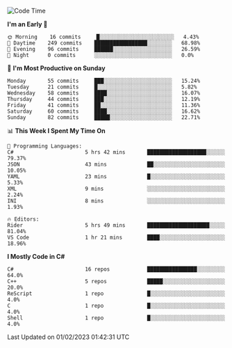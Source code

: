 <!--START_SECTION:waka-->
![Code Time](http://img.shields.io/badge/Code%20Time-895%20hrs%2054%20mins-blue)

**I'm an Early 🐤** 

```text
🌞 Morning    16 commits     █░░░░░░░░░░░░░░░░░░░░░░░░   4.43% 
🌆 Daytime    249 commits    █████████████████░░░░░░░░   68.98% 
🌃 Evening    96 commits     ██████░░░░░░░░░░░░░░░░░░░   26.59% 
🌙 Night      0 commits      ░░░░░░░░░░░░░░░░░░░░░░░░░   0.0%

```
📅 **I'm Most Productive on Sunday** 

```text
Monday       55 commits     ███░░░░░░░░░░░░░░░░░░░░░░   15.24% 
Tuesday      21 commits     █░░░░░░░░░░░░░░░░░░░░░░░░   5.82% 
Wednesday    58 commits     ████░░░░░░░░░░░░░░░░░░░░░   16.07% 
Thursday     44 commits     ███░░░░░░░░░░░░░░░░░░░░░░   12.19% 
Friday       41 commits     ██░░░░░░░░░░░░░░░░░░░░░░░   11.36% 
Saturday     60 commits     ████░░░░░░░░░░░░░░░░░░░░░   16.62% 
Sunday       82 commits     █████░░░░░░░░░░░░░░░░░░░░   22.71%

```


📊 **This Week I Spent My Time On** 

```text
💬 Programming Languages: 
C#                       5 hrs 42 mins       ███████████████████░░░░░░   79.37% 
JSON                     43 mins             ██░░░░░░░░░░░░░░░░░░░░░░░   10.05% 
YAML                     23 mins             █░░░░░░░░░░░░░░░░░░░░░░░░   5.33% 
XML                      9 mins              ░░░░░░░░░░░░░░░░░░░░░░░░░   2.24% 
INI                      8 mins              ░░░░░░░░░░░░░░░░░░░░░░░░░   1.93%

🔥 Editors: 
Rider                    5 hrs 49 mins       ████████████████████░░░░░   81.04% 
VS Code                  1 hr 21 mins        ████░░░░░░░░░░░░░░░░░░░░░   18.96%

```

**I Mostly Code in C#** 

```text
C#                       16 repos            ████████████████░░░░░░░░░   64.0% 
C++                      5 repos             █████░░░░░░░░░░░░░░░░░░░░   20.0% 
ReScript                 1 repo              █░░░░░░░░░░░░░░░░░░░░░░░░   4.0% 
C                        1 repo              █░░░░░░░░░░░░░░░░░░░░░░░░   4.0% 
Shell                    1 repo              █░░░░░░░░░░░░░░░░░░░░░░░░   4.0%

```



 Last Updated on 01/02/2023 01:42:31 UTC
<!--END_SECTION:waka-->
